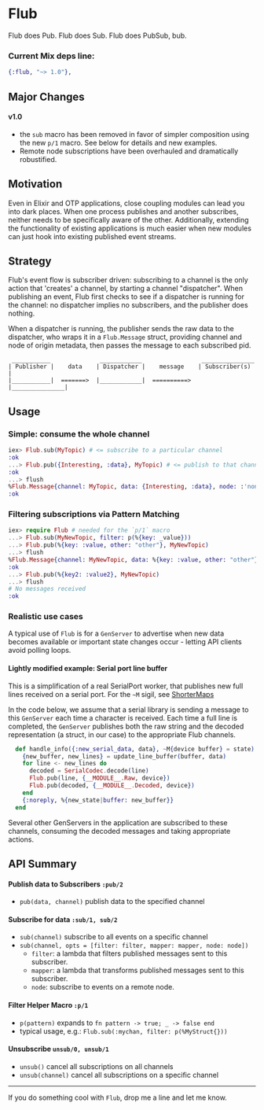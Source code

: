 # Flub

Flub does Pub. Flub does Sub. Flub does PubSub, bub.

### Current Mix deps line:
```elixir
{:flub, "~> 1.0"},
```

## Major Changes

#### v1.0

 - the `sub` macro has been removed in favor of simpler composition using the
new `p/1` macro. See below for details and new examples.
 - Remote node subscriptions have been overhauled and dramatically robustified.

## Motivation

Even in Elixir and OTP applications, close coupling modules can lead you into
dark places.  When one process publishes and another subscribes, neither needs
to be specifically aware of the other.  Additionally, extending the
functionality of existing applications is much easier when new modules can just
hook into existing published event streams.

## Strategy

Flub's event flow is subscriber driven:  subscribing to a channel is the only
action that 'creates' a channel, by starting a channel "dispatcher".  When
publishing an event, Flub first checks to see if a dispatcher is running for the
channel: no dispatcher implies no subscribers, and the publisher does nothing.

When a dispatcher is running, the publisher sends the raw data to the dispatcher,
who wraps it in a `Flub.Message` struct, providing channel and node of origin
metadata, then passes the message to each subscribed pid.
```
 ___________              ____________                 _______________
| Publisher |    data    | Dispatcher |    message    | Subscriber(s) |
|___________|  =======>  |____________|  ==========>  |_______________|
```

## Usage

### Simple: consume the whole channel

```elixir
iex> Flub.sub(MyTopic) # <= subscribe to a particular channel
:ok
...> Flub.pub({Interesting, :data}, MyTopic) # <= publish to that channel
:ok
...> flush
%Flub.Message{channel: MyTopic, data: {Interesting, :data}, node: :'nonode@nohost'}
:ok
```

### Filtering subscriptions via Pattern Matching

```elixir
iex> require Flub # needed for the `p/1` macro
...> Flub.sub(MyNewTopic, filter: p(%{key: _value}))  
...> Flub.pub(%{key: :value, other: "other"}, MyNewTopic)
...> flush
%Flub.Message{channel: MyNewTopic, data: %{key: :value, other: "other"}, node: :'nonode@nohost'}
:ok
...> Flub.pub(%{key2: :value2}, MyNewTopic)
...> flush
# No messages received
:ok
```

### Realistic use cases

A typical use of `Flub` is for a `GenServer` to advertise when new data becomes
available or important state changes occur - letting API clients avoid polling
loops.

#### Lightly modified example: Serial port line buffer

This is a simplification of a real SerialPort worker, that publishes new
full lines received on a serial port.  For the `~M` sigil, see [ShorterMaps](https://github.com/meyercm/shorter_maps)

In the code below, we assume that a serial library is sending a message to
this `GenServer` each time a character is received. Each time a full line is
completed, the `GenServer` publishes both the raw string and the decoded
representation (a struct, in our case) to the appropriate Flub channels.  

```elixir
  def handle_info({:new_serial_data, data}, ~M{device buffer} = state) do
    {new_buffer, new_lines} = update_line_buffer(buffer, data)
    for line <- new_lines do
      decoded = SerialCodec.decode(line)
      Flub.pub(line, {__MODULE__.Raw, device})
      Flub.pub(decoded, {__MODULE__.Decoded, device})
    end
    {:noreply, %{new_state|buffer: new_buffer}}
  end
```

Several other GenServers in the application are subscribed to these channels,
consuming the decoded messages and taking appropriate actions.

## API Summary

#### Publish data to Subscribers `:pub/2`

- `pub(data, channel)` publish data to the specified channel

#### Subscribe for data `:sub/1, sub/2`

- `sub(channel)` subscribe to all events on a specific channel
- `sub(channel, opts = [filter: filter, mapper: mapper, node: node])`
  - `filter`: a lambda that filters published messages sent to this subscriber.
  - `mapper`: a lambda that transforms published messages sent to this subscriber.
  - `node`: subscribe to events on a remote node.

#### Filter Helper Macro `:p/1`

- `p(pattern)` expands to `fn pattern -> true; _ -> false end`
- typical usage, e.g.: `Flub.sub(:mychan, filter: p(%MyStruct{}))`

#### Unsubscribe `unsub/0, unsub/1`

- `unsub()` cancel all subscriptions on all channels
- `unsub(channel)` cancel all subscriptions on a specific channel

-----

If you do something cool with `Flub`, drop me a line and let me know.
